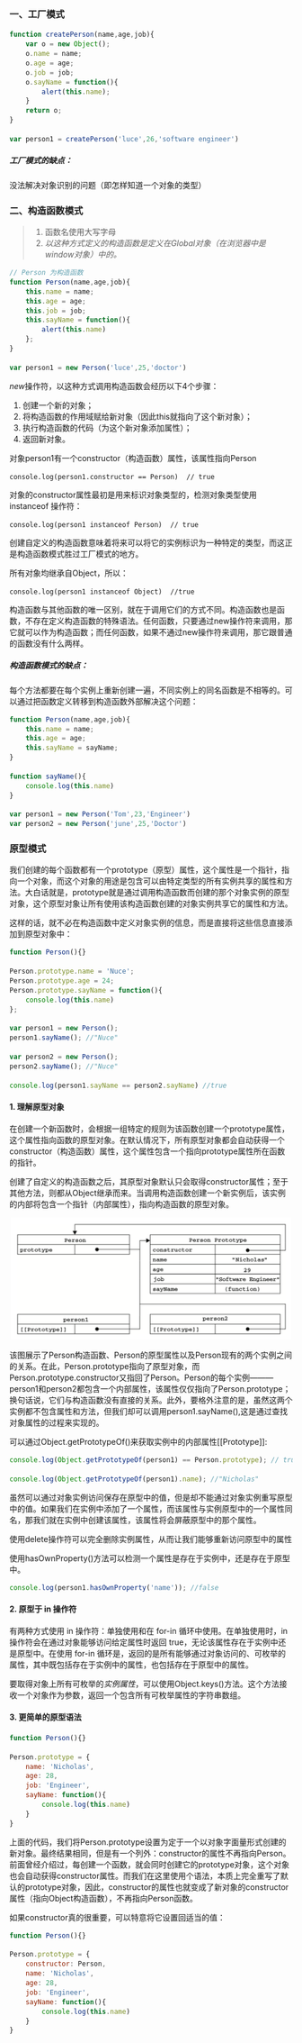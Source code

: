 ### 一、工厂模式

```javascript
function createPerson(name,age,job){
	var o = new Object();
	o.name = name;
	o.age = age;
	o.job = job;
	o.sayName = function(){
		alert(this.name);
	}
	return o;
}

var person1 = createPerson('luce',26,'software engineer')
```

##### 工厂模式的缺点：
没法解决对象识别的问题（即怎样知道一个对象的类型）

### 二、构造函数模式

> 1.  函数名使用大写字母
> 2. *以这种方式定义的构造函数是定义在Global对象（在浏览器中是window对象）中的。*

```javascript
// Person 为构造函数
function Person(name,age,job){
	this.name = name;
	this.age = age;
	this.job = job;
	this.sayName = function(){
		alert(this.name)
	};
}

var person1 = new Person('luce',25,'doctor')
```

*new*操作符，以这种方式调用构造函数会经历以下4个步骤：
1. 创建一个新的对象；
2. 将构造函数的作用域赋给新对象（因此this就指向了这个新对象）；
3. 执行构造函数的代码（为这个新对象添加属性）；
4. 返回新对象。

对象person1有一个constructor（构造函数）属性，该属性指向Person

`console.log(person1.constructor == Person)  // true`

对象的constructor属性最初是用来标识对象类型的，检测对象类型使用 instanceof 操作符：

`console.log(person1 instanceof Person)  // true`

创建自定义的构造函数意味着将来可以将它的实例标识为一种特定的类型，而这正是构造函数模式胜过工厂模式的地方。

所有对象均继承自Object，所以：

`console.log(person1 instanceof Object)  //true`

构造函数与其他函数的唯一区别，就在于调用它们的方式不同。构造函数也是函数，不存在定义构造函数的特殊语法。任何函数，只要通过new操作符来调用，那它就可以作为构造函数；而任何函数，如果不通过new操作符来调用，那它跟普通的函数没有什么两样。

##### 构造函数模式的缺点：
每个方法都要在每个实例上重新创建一遍，不同实例上的同名函数是不相等的。可以通过把函数定义转移到构造函数外部解决这个问题：
```javascript
function Person(name,age,job){
    this.name = name;
    this.age = age;
    this.sayName = sayName;
}

function sayName(){
    console.log(this.name)
}

var person1 = new Person('Tom',23,'Engineer')
var person2 = new Person('june',25,'Doctor')
```

### 原型模式
我们创建的每个函数都有一个prototype（原型）属性，这个属性是一个指针，指向一个对象，而这个对象的用途是包含可以由特定类型的所有实例共享的属性和方法。大白话就是，prototype就是通过调用构造函数而创建的那个对象实例的原型对象，这个原型对象让所有使用该构造函数创建的对象实例共享它的属性和方法。

这样的话，就不必在构造函数中定义对象实例的信息，而是直接将这些信息直接添加到原型对象中：
```javascript
function Person(){}

Person.prototype.name = 'Nuce';
Person.prototype.age = 24;
Person.prototype.sayName = function(){
    console.log(this.name)
};

var person1 = new Person();
person1.sayName(); //"Nuce"

var person2 = new Person();
person2.sayName(); //"Nuce"

console.log(person1.sayName == person2.sayName) //true
```
#### 1. 理解原型对象
在创建一个新函数时，会根据一组特定的规则为该函数创建一个prototype属性，这个属性指向函数的原型对象。在默认情况下，所有原型对象都会自动获得一个constructor（构造函数）属性，这个属性包含一个指向prototype属性所在函数的指针。

创建了自定义的构造函数之后，其原型对象默认只会取得constructor属性；至于其他方法，则都从Object继承而来。当调用构造函数创建一个新实例后，该实例的内部将包含一个指针（内部属性），指向构造函数的原型对象。

<div style="text-align:center">
    <img src="./prototype.png" width="500">
</div>

该图展示了Person构造函数、Person的原型属性以及Person现有的两个实例之间的关系。在此，Person.prototype指向了原型对象，而Person.prototype.constructor又指回了Person。Person的每个实例———person1和person2都包含一个内部属性，该属性仅仅指向了Person.prototype；换句话说，它们与构造函数没有直接的关系。此外，要格外注意的是，虽然这两个实例都不包含属性和方法，但我们却可以调用person1.sayName(),这是通过查找对象属性的过程来实现的。

可以通过Object.getPrototypeOf()来获取实例中的内部属性[[Prototype]]:
```JavaScript
console.log(Object.getPrototypeOf(person1) == Person.prototype); // true

console.log(Object.getPrototypeOf(person1).name); //"Nicholas"
```

虽然可以通过对象实例访问保存在原型中的值，但是却不能通过对象实例重写原型中的值。如果我们在实例中添加了一个属性，而该属性与实例原型中的一个属性同名，那我们就在实例中创建该属性，该属性将会屏蔽原型中的那个属性。

使用delete操作符可以完全删除实例属性，从而让我们能够重新访问原型中的属性

使用hasOwnProperty()方法可以检测一个属性是存在于实例中，还是存在于原型中。
```javascript
console.log(person1.hasOwnProperty('name')); //false
```

#### 2. 原型于 in 操作符
有两种方式使用 in 操作符：单独使用和在 for-in 循环中使用。在单独使用时，in 操作符会在通过对象能够访问给定属性时返回 true，无论该属性存在于实例中还是原型中。在使用 for-in 循环是，返回的是所有能够通过对象访问的、可枚举的属性，其中既包括存在于实例中的属性，也包括存在于原型中的属性。

要取得对象上所有可枚举的*实例属性*，可以使用Object.keys()方法。这个方法接收一个对象作为参数，返回一个包含所有可枚举属性的字符串数组。

#### 3. 更简单的原型语法
```javascript
function Person(){}

Person.prototype = {
	name: 'Nicholas',
	age: 28,
	job: 'Engineer',
	sayName: function(){
		console.log(this.name)
	}
}
```
上面的代码，我们将Person.prototype设置为定于一个以对象字面量形式创建的新对象。最终结果相同，但是有一个列外：constructor的属性不再指向Person。前面曾经介绍过，每创建一个函数，就会同时创建它的prototype对象，这个对象也会自动获得constructor属性。而我们在这里使用个语法，本质上完全重写了默认的prototype对象，因此，constructor的属性也就变成了新对象的constructor属性（指向Object构造函数），不再指向Person函数。

如果constructor真的很重要，可以特意将它设置回适当的值：
```javascript
function Person(){}

Person.prototype = {
	constructor: Person,
	name: 'Nicholas',
	age: 28,
	job: 'Engineer',
	sayName: function(){
		console.log(this.name)
	}
}
```
